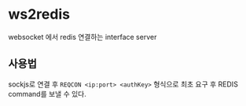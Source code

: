 # ws2redis

websocket 에서 redis 연결하는 interface server

## 사용법
sockjs로 연결 후 `REQCON <ip:port> <authKey>` 형식으로 최초 요구 후 REDIS command를 보낼 수 있다.